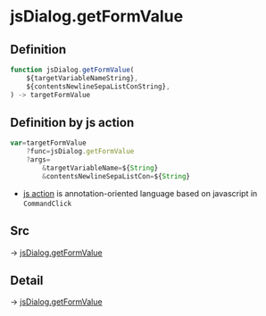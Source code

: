 # jsDialog.getFormValue

## Definition

```js.js
function jsDialog.getFormValue(
	${targetVariableNameString},
	${contentsNewlineSepaListConString},
) -> targetFormValue
```


## Definition by js action

```js.js
var=targetFormValue
	?func=jsDialog.getFormValue
	?args=
		&targetVariableName=${String}
		&contentsNewlineSepaListCon=${String}
```

- [js action](#) is annotation-oriented language based on javascript in `CommandClick`



## Src

-> [jsDialog.getFormValue](https://github.com/puutaro/CommandClick/blob/master/app/src/main/java/com/puutaro/commandclick/fragment_lib/terminal_fragment/js_interface/dialog/JsDialog.kt#L160)

## Detail

-> [jsDialog.getFormValue](https://github.com/puutaro/CommandClick/blob/master/md/developer/js_interface/details/dialog/JsDialog/getFormValue.md)
